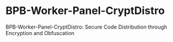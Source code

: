 # BPB-Worker-Panel-CryptDistro
BPB-Worker-Panel-CryptDistro: Secure Code Distribution through Encryption and Obfuscation
